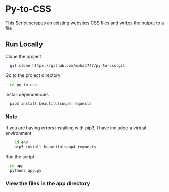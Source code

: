 
# Py-to-CSS

This Script scrapes an existing websites CSS files and writes the output to a file


## Run Locally

Clone the project

```bash
  git clone https://github.com/moha1747/py-to-css.git
```

Go to the project directory

```bash
  cd py-to-css
```

Install dependencies

```bash
  pip3 install beautifulsoup4 requests
```
### Note
If you are having errors installing with pip3, I have included a virtual environment

```bash
    cd env
    pip3 install beautifulsoup4 requests

  ```

Run the script

```bash
  cd app
  python3 app.py
```
### View the files in the app directory

